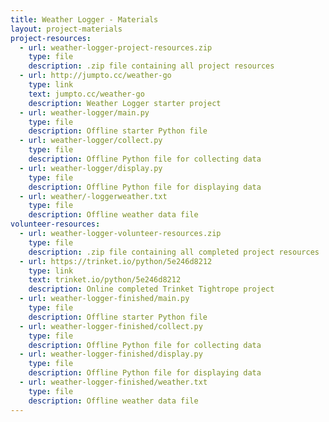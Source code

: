```yaml
---
title: Weather Logger - Materials
layout: project-materials
project-resources:
  - url: weather-logger-project-resources.zip
    type: file
    description: .zip file containing all project resources
  - url: http://jumpto.cc/weather-go
    type: link
    text: jumpto.cc/weather-go
    description: Weather Logger starter project
  - url: weather-logger/main.py
    type: file
    description: Offline starter Python file
  - url: weather-logger/collect.py
    type: file
    description: Offline Python file for collecting data
  - url: weather-logger/display.py
    type: file
    description: Offline Python file for displaying data
  - url: weather/-loggerweather.txt
    type: file
    description: Offline weather data file
volunteer-resources:
  - url: weather-logger-volunteer-resources.zip
    type: file
    description: .zip file containing all completed project resources
  - url: https://trinket.io/python/5e246d8212
    type: link
    text: trinket.io/python/5e246d8212
    description: Online completed Trinket Tightrope project
  - url: weather-logger-finished/main.py
    type: file
    description: Offline starter Python file
  - url: weather-logger-finished/collect.py
    type: file
    description: Offline Python file for collecting data
  - url: weather-logger-finished/display.py
    type: file
    description: Offline Python file for displaying data
  - url: weather-logger-finished/weather.txt
    type: file
    description: Offline weather data file
---
```

